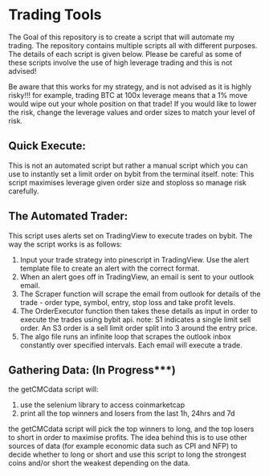 # Trading Tools

The Goal of this repository is to create a script that will automate my trading. The repository contains multiple scripts all with different purposes. The details of each script is given below. Please be careful as some of these scripts involve the use of high leverage trading and this is not advised!

Be aware that this works for my strategy, and is not advised as it is highly risky!!!
for example, trading BTC at 100x leverage means that a 1% move would wipe out your whole position on that trade!
If you would like to lower the risk, change the leverage values and order sizes to match your level of risk.

Quick Execute:
--------------------
This is not an automated script but rather a manual script which you can use to instantly set a limit order on bybit from the terminal itself.
note: This script maximises leverage given order size and stoploss so manage risk carefully.

The Automated Trader:
---------------------
This script uses alerts set on TradingView to execute trades on bybit.
The way the script works is as follows:
  1. Input your trade strategy into pinescript in TradingView. Use the alert template file to create an alert with the correct format.
  2. When an alert goes off in TradingView, an email is sent to your outlook email. 
  3. The Scraper function will scrape the email from outlook for details of the trade - order type, symbol, entry, stop loss and take profit levels.
  4. The OrderExecutor function then takes these details as input in order to execute the trades using bybit api. 
  note: S1 indicates a single limit sell order. An S3 order is a sell limit order split into 3 around the entry price. 
  5. The algo file runs an infinite loop that scrapes the outlook inbox constantly over specified intervals. Each email will execute a trade.

Gathering Data: (In Progress***)
--------------------- 
the getCMCdata script will:
  1. use the selenium library to access coinmarketcap
  2. print all the top winners and losers from the last 1h, 24hrs and 7d
 
the getCMCdata script will pick the top winners to long, and the top losers to short in order to maximise profits.
The idea behind this is to use other sources of data (for example economic data such as CPI and NFP) to decide whether to long or short and use this script to long the strongest coins and/or short the weakest depending on the data. 
